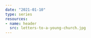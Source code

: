```yaml
---
date: "2021-01-10"
type: series
resources:
- name: header
  src: letters-to-a-young-church.jpg
---
```


